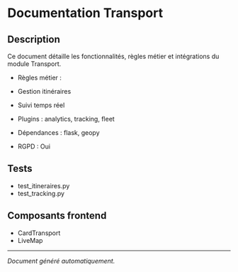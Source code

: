 # Documentation Transport

## Description
Ce document détaille les fonctionnalités, règles métier et intégrations du module Transport.

- Règles métier :
- Gestion itinéraires
- Suivi temps réel


- Plugins : analytics, tracking, fleet
- Dépendances : flask, geopy
- RGPD : Oui

## Tests
- test_itineraires.py
- test_tracking.py


## Composants frontend
- CardTransport
- LiveMap


---
*Document généré automatiquement.*